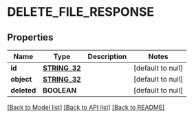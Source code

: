 # DELETE_FILE_RESPONSE

## Properties
Name | Type | Description | Notes
------------ | ------------- | ------------- | -------------
**id** | [**STRING_32**](STRING_32.md) |  | [default to null]
**object** | [**STRING_32**](STRING_32.md) |  | [default to null]
**deleted** | **BOOLEAN** |  | [default to null]

[[Back to Model list]](../README.md#documentation-for-models) [[Back to API list]](../README.md#documentation-for-api-endpoints) [[Back to README]](../README.md)


